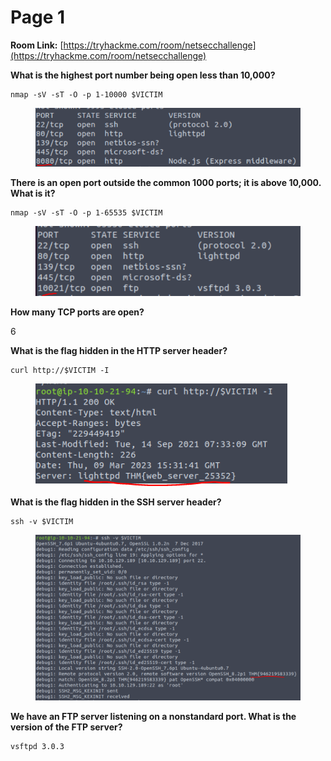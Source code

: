 # Page 1

**Room Link:** [https://tryhackme.com/room/netsecchallenge](https://tryhackme.com/room/netsecchallenge)



**What is the highest port number being open less than 10,000?**

```
nmap -sV -sT -O -p 1-10000 $VICTIM
```

<figure><img src="../../.gitbook/assets/image (64).png" alt=""><figcaption></figcaption></figure>

**There is an open port outside the common 1000 ports; it is above 10,000. What is it?**

```
nmap -sV -sT -O -p 1-65535 $VICTIM
```

<figure><img src="../../.gitbook/assets/image (25).png" alt=""><figcaption></figcaption></figure>

**How many TCP ports are open?**

6

**What is the flag hidden in the HTTP server header?**

```
curl http://$VICTIM -I
```

<figure><img src="../../.gitbook/assets/image (92).png" alt=""><figcaption></figcaption></figure>

**What is the flag hidden in the SSH server header?**

```
ssh -v $VICTIM
```

<figure><img src="../../.gitbook/assets/image.png" alt=""><figcaption></figcaption></figure>

**We have an FTP server listening on a nonstandard port. What is the version of the FTP server?**

```
vsftpd 3.0.3
```

